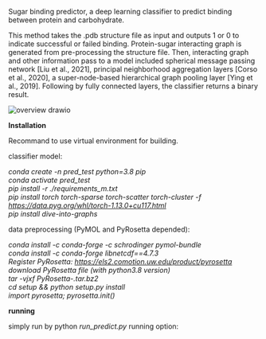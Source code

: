 Sugar binding predictor, a deep learning classifier to predict binding between protein and carbohydrate.




This method  takes the .pdb structure file as input and outputs 1 or 0 to indicate successful or failed binding. Protein-sugar interacting graph is generated from pre-processing the structure file. Then, interacting graph and other information pass to a model included spherical message passing network [Liu et al., 2021], principal neighborhood aggregation layers [Corso et al., 2020], a super-node-based hierarchical graph pooling layer [Ying et al., 2019]. Following by fully connected layers, the classifier returns a binary result.

![overview drawio](https://github.com/Jacky233emm/sugar_binding_predictor/assets/91257855/d781ac20-844f-42fe-bf31-033a57e2bebc)

**Installation**

Recommand to use virtual environment for building.

classifier model:  

_conda create -n pred_test python=3.8  pip  
conda activate pred_test  
pip install -r ./requirements_m.txt   
pip install torch torch-sparse torch-scatter torch-cluster -f https://data.pyg.org/whl/torch-1.13.0+cu117.html  
pip install dive-into-graphs_  

data preprocessing (PyMOL and PyRosetta depended):  

_conda install -c conda-forge -c schrodinger pymol-bundle  
conda install -c conda-forge libnetcdf==4.7.3  
Register PyRosetta:  https://els2.comotion.uw.edu/product/pyrosetta  
download PyRosetta file (with python3.8 version)   
tar -vjxf PyRosetta-<version>.tar.bz2  
cd setup && python setup.py install  
import pyrosetta; pyrosetta.init()_  


**running**

simply run by python _run_predict.py_
running option:


